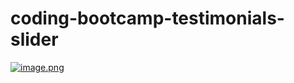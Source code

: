 # coding-bootcamp-testimonials-slider
[![image.png](https://i.postimg.cc/5yDfRsBP/image.png)](https://postimg.cc/vxLR1LS9)
